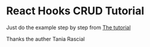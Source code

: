 # React Hooks CRUD Tutorial

Just do the example step by step from [The tutorial](https://www.taniarascia.com/crud-app-in-react-with-hooks/)

Thanks the auther Tania Rascial